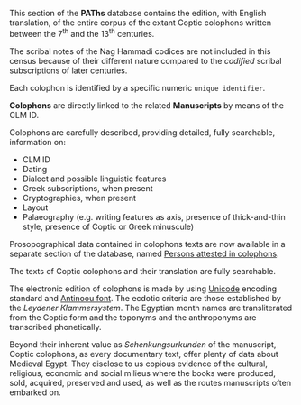 This section of the **PAThs** database contains the edition, with English translation, of the entire corpus of the extant Coptic colophons written between the 7<sup>th</sup> and the 13<sup>th</sup> centuries.

The scribal notes of the Nag Hammadi codices are not included in this census because of their different nature compared to the *codified*  scribal subscriptions of later centuries.

Each colophon is identified by a specific numeric `unique identifier`.

**Colophons** are directly linked to the related **Manuscripts** by means of the CLM ID.

Colophons are carefully described, providing detailed, fully searchable, information on:
- CLM ID
- Dating
- Dialect and possible linguistic features
- Greek subscriptions, when present
- Cryptographies, when present
- Layout
- Palaeography (e.g. writing features as axis, presence of thick-and-thin style, presence of Coptic or Greek minuscule)

Prosopographical data contained in colophons texts are now available in a separate section of the database, named [Persons attested in colophons](persons).

The texts of Coptic colophons and their translation are fully searchable.

The electronic edition of colophons is made by using [Unicode](https://unicode.org)  encoding standard and [Antinoou font](https://www.evertype.com/fonts/coptic/). The ecdotic criteria are those established by the *Leydener Klammersystem*. The Egyptian month names are transliterated from the Coptic form and the toponyms and the anthroponyms are transcribed phonetically.

Beyond their inherent value as *Schenkungsurkunden* of the manuscript, Coptic colophons, as every documentary text, offer plenty of data about Medieval Egypt. They disclose to us copious evidence of the cultural, religious, economic and social milieus where the books were produced, sold, acquired, preserved and used, as well as the routes manuscripts often embarked on.
